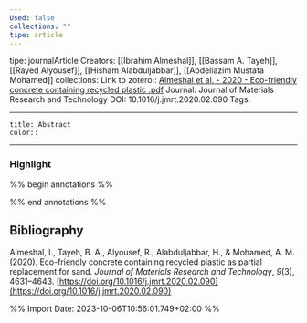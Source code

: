 ```yaml
---
Used: false
collections: ""
tipe: article
---
```

tipe: journalArticle
Creators: [[Ibrahim Almeshal]], [[Bassam A. Tayeh]], [[Rayed Alyousef]], [[Hisham Alabduljabbar]], [[Abdeliazim Mustafa Mohamed]]
collections: 
Link to zotero:: [Almeshal et al. - 2020 - Eco-friendly concrete containing recycled plastic .pdf](zotero://select/library/items/FZPQSK7X)
Journal: Journal of Materials Research and Technology
DOI: 10.1016/j.jmrt.2020.02.090
Tags: 

---
```ad-note
title: Abstract
color:: 

```

---
### Highlight

%% begin annotations %%

%% end annotations %%

## Bibliography

Almeshal, I., Tayeh, B. A., Alyousef, R., Alabduljabbar, H., & Mohamed, A. M. (2020). Eco-friendly concrete containing recycled plastic as partial replacement for sand. _Journal of Materials Research and Technology_, _9_(3), 4631–4643. [https://doi.org/10.1016/j.jmrt.2020.02.090](https://doi.org/10.1016/j.jmrt.2020.02.090)

%% Import Date: 2023-10-06T10:56:01.749+02:00 %%
